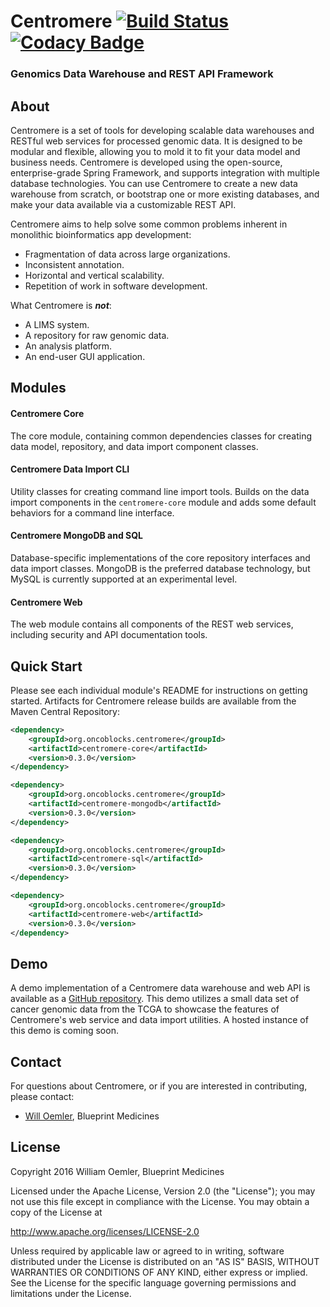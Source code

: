 # Centromere [![Build Status](https://travis-ci.org/oncoblocks/centromere.svg?branch=master)](https://travis-ci.org/oncoblocks/centromere)  [![Codacy Badge](https://api.codacy.com/project/badge/grade/0de4199b97fa4d55aae439674e0c4879)](https://www.codacy.com/app/willoemler/centromere)
### Genomics Data Warehouse and REST API Framework

## About

Centromere is a set of tools for developing scalable data warehouses and RESTful web services for processed genomic data.  It is designed to be modular and flexible, allowing you to mold it to fit your data model and business needs. Centromere is developed using the open-source, enterprise-grade Spring Framework, and supports integration with multiple database technologies.  You can use Centromere to create a new data warehouse from scratch, or bootstrap one or more existing databases, and make your data available via a customizable REST API.

Centromere aims to help solve some common problems inherent in monolithic bioinformatics app development:
- Fragmentation of data across large organizations.
- Inconsistent annotation.
- Horizontal and vertical scalability.
- Repetition of work in software development.

What Centromere is _**not**_:
- A LIMS system.
- A repository for raw genomic data.
- An analysis platform.
- An end-user GUI application.

## Modules

#### Centromere Core

The core module, containing common dependencies classes for creating data model, repository, and data import component classes.

#### Centromere Data Import CLI

Utility classes for creating command line import tools.  Builds on the data import components in the `centromere-core` module and adds some default behaviors for a command line interface.

#### Centromere MongoDB and SQL

Database-specific implementations of the core repository interfaces and data import classes.  MongoDB is the preferred database technology, but MySQL is currently supported at an experimental level.

#### Centromere Web

The web module contains all components of the REST web services, including security and API documentation tools.

## Quick Start
Please see each individual module's README for instructions on getting started.  Artifacts for Centromere release builds are available from the Maven Central Repository:

```xml
<dependency>
    <groupId>org.oncoblocks.centromere</groupId>
    <artifactId>centromere-core</artifactId>
    <version>0.3.0</version>
</dependency>

<dependency>
    <groupId>org.oncoblocks.centromere</groupId>
    <artifactId>centromere-mongodb</artifactId>
    <version>0.3.0</version>
</dependency>

<dependency>
    <groupId>org.oncoblocks.centromere</groupId>
    <artifactId>centromere-sql</artifactId>
    <version>0.3.0</version>
</dependency>

<dependency>
    <groupId>org.oncoblocks.centromere</groupId>
    <artifactId>centromere-web</artifactId>
    <version>0.3.0</version>
</dependency>
```

## Demo

A demo implementation of a Centromere data warehouse and web API is available as a [GitHub repository](https://github.com/oncoblocks/centromere-demo).  This demo utilizes a small data set of cancer genomic data from the TCGA to showcase the features of Centromere's web service and data import utilities.  A hosted instance of this demo is coming soon.

## Contact

For questions about Centromere, or if you are interested in contributing, please contact:
  - [Will Oemler](mailto:woemler@blueprintmedicines.com), Blueprint Medicines

## License

Copyright 2016 William Oemler, Blueprint Medicines

Licensed under the Apache License, Version 2.0 (the "License");
you may not use this file except in compliance with the License.
You may obtain a copy of the License at

http://www.apache.org/licenses/LICENSE-2.0

Unless required by applicable law or agreed to in writing, software
distributed under the License is distributed on an "AS IS" BASIS,
WITHOUT WARRANTIES OR CONDITIONS OF ANY KIND, either express or implied.
See the License for the specific language governing permissions and
limitations under the License.
